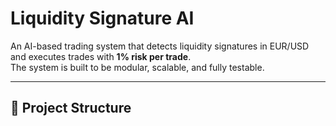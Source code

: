 # Liquidity Signature AI

An AI-based trading system that detects liquidity signatures in EUR/USD and executes trades with **1% risk per trade**.  
The system is built to be modular, scalable, and fully testable.

---

## 📂 Project Structure
